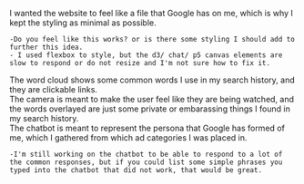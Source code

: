 I wanted the website to feel like a file that Google has on me, which is why I kept the styling as minimal as possible.  

    -Do you feel like this works? or is there some styling I should add to further this idea. 
    - I used flexbox to style, but the d3/ chat/ p5 canvas elements are slow to respond or do not resize and I'm not sure how to fix it.
The word cloud shows some common words I use in my search history, and they are clickable links.  
The camera is meant to make the user feel like they are being watched, and the words overlayed are just some private or embarassing things I found in my search history.  
The chatbot is meant to represent the persona that Google has formed of me, which I gathered from which ad categories I was placed in.   

    -I'm still working on the chatbot to be able to respond to a lot of the common responses, but if you could list some simple phrases you typed into the chatbot that did not work, that would be great. 
